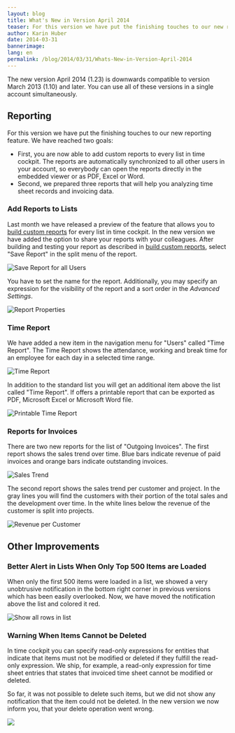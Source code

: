 ```yaml
---
layout: blog
title: What's New in Version April 2014
teaser: For this version we have put the finishing touches to our new reporting feature. We have reached two goals -  First, you are now able to add custom reports to every list in time cockpit. The reports are automatically synchronized to all other users in your account, so everybody can open the reports directly in the embedded viewer or as PDF, Excel or Word. Second, we prepared three reports that will help you analyzing time sheet records and invoicing data.
author: Karin Huber
date: 2014-03-31
bannerimage: 
lang: en
permalink: /blog/2014/03/31/Whats-New-in-Version-April-2014
---
```


<p>The new version April 2014 (1.23) is downwards compatible to version March 2013 (1.10) and later. You can use all of these versions in a single account simultaneously.</p><h2>Reporting</h2><p>For this version we have put the finishing touches to our new reporting feature. We have reached two goals:</p><ul>
  <li>First, you are now able to add custom reports to every list in time cockpit. The reports are automatically synchronized to all other users in your account, so everybody can open the reports directly in the embedded viewer or as PDF, Excel or Word.</li>
  <li>Second, we prepared three reports that will help you analyzing time sheet records and invoicing data.</li>
</ul><h3>Add Reports to Lists</h3><p>Last month we have released a preview of the feature that allows you to <a href="http://www.timecockpit.com/blog/2014/02/27/Building-Custom-Reports-in-Time-Cockpit" title="Build custom reports in time cockpit">build custom reports</a> for every list in time cockpit. In the new version we have added the option to share your reports with your colleagues. After building and testing your report as described in <a title="Build custom reports in time cockpit" href="http://www.timecockpit.com/blog/2014/02/27/Building-Custom-Reports-in-Time-Cockpit">build custom reports</a>, select "Save Report" in the split menu of the report.</p><p>
  <img title="Save Report for all Users" src="{{site.baseurl}}/content/images/blog/2014/03/save-report.png" alt="Save Report for all Users" />
</p><p>You have to set the name for the report. Additionally, you may specify an expression for the visibility of the report and a sort order in the <em>Advanced Settings</em>.</p><p>
  <img title="Report Properties" src="{{site.baseurl}}/content/images/blog/2014/03/report-properties.png" alt="Report Properties" />
</p><h3>Time Report</h3><p>We have added a new item in the navigation menu for "Users" called "Time Report". The Time Report shows the attendance, working and break time for an employee for each day in a selected time range. </p><p>
  <img title="Time Report" src="{{site.baseurl}}/content/images/blog/2014/03/time-report-list.png" alt="Time Report" />
</p><p>In addition to the standard list you will get an additional item above the list called "Time Report". If offers a printable report that can be exported as PDF, Microsoft Excel or Microsoft Word file.</p><p>
  <img title="Printable Time Report" src="{{site.baseurl}}/content/images/blog/2014/03/time-report.png" alt="Printable Time Report" />
</p><h3>Reports for Invoices</h3><p>There are two new reports for the list of "Outgoing Invoices". The first report shows the sales trend over time. Blue bars indicate revenue of paid invoices and orange bars indicate outstanding invoices.</p><p>
  <img title="Sales Trend" src="{{site.baseurl}}/content/images/blog/2014/03/sales-trend.png" alt="Sales Trend" />
</p><p>The second report shows the sales trend per customer and project. In the gray lines you will find the customers with their portion of the total sales and the development over time. In the white lines below the revenue of the customer is split into projects.</p><p>
  <img title="Revenue per Customer" src="{{site.baseurl}}/content/images/blog/2014/03/revenue-per-customer.png" alt="Revenue per Customer" />
</p><h2>Other Improvements</h2><h3>Better Alert in Lists When Only Top 500 Items are Loaded
<br /></h3><p>When only the first 500 items were loaded in a list, we showed a very unobtrusive notification in the bottom right corner in previous versions which has been easily overlooked. Now, we have moved the notification above the list and colored it red.</p><p>
  <img title="Show all rows in list" src="{{site.baseurl}}/content/images/blog/2014/03/show-all-rows.png" alt="Show all rows in list" />
</p><h3>Warning When Items Cannot be Deleted</h3><p>In time cockpit you can specify read-only expressions for entities that indicate that items must not be modified or deleted if they fulfill the read-only expression. We ship, for example, a read-only expression for time sheet entries that states that invoiced time sheet cannot be modified or deleted.</p><p>So far, it was not possible to delete such items, but we did not show any notification that the item could not be deleted. In the new version we now inform you, that your delete operation went wrong.</p><p>
  <img src="{{site.baseurl}}/content/images/blog/2014/03/delete-not-possible-warning.png" />
</p>
